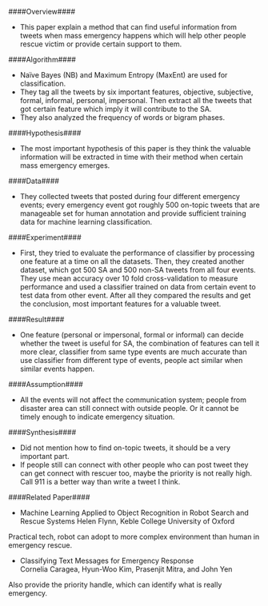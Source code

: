 ####Overview####
- This paper explain a method that can find useful information from tweets when mass emergency happens which will help other people rescue victim or provide certain support to them.

####Algorithm####
- Naïve Bayes (NB) and Maximum Entropy (MaxEnt) are used for classification.
- They tag all the tweets by six important features, objective, subjective, formal, informal, personal, impersonal. Then extract all the tweets that got certain feature which imply it will contribute to the SA.
- They also analyzed the frequency of words or bigram phases.

####Hypothesis####
- The most important hypothesis of this paper is they think the valuable information will be extracted in time with their method when certain mass emergency emerges.

####Data####
- They collected tweets that posted during four different emergency events; every emergency event got roughly 500 on-topic tweets that are manageable set for human annotation and provide sufficient training data for machine learning classification.

####Experiment####
- First, they tried to evaluate the performance of classifier by processing one feature at a time on all the datasets. Then, they created another dataset, which got 500 SA and 500 non-SA tweets from all four events.
They use mean accuracy over 10 fold cross-validation to measure performance and used a classifier trained on data from certain event to test data from other event. After all they compared the results and get the conclusion, most important features for a valuable tweet.

####Result####
- One feature (personal or impersonal, formal or informal) can decide whether the tweet is useful for SA, the combination of features can tell it more clear, classifier from same type events are much accurate than use classifier from different type of events, people act similar when similar events happen.

####Assumption####
- All the events will not affect the communication system; people from disaster area can still connect with outside people. Or it cannot be timely enough to indicate emergency situation.

####Synthesis####
- Did not mention how to find on-topic tweets, it should be a very important part.
- If people still can connect with other people who can post tweet they can get connect with rescuer too, maybe the priority is not really high. Call 911 is a better way than write a tweet I think.

####Related Paper####
- Machine Learning Applied to Object Recognition in Robot Search and Rescue Systems    Helen Flynn, Keble College University of Oxford

Practical tech, robot can adopt to more complex environment than human in emergency rescue.

- Classifying Text Messages for Emergency Response   
Cornelia Caragea, Hyun-Woo Kim, Prasenjit Mitra, and John Yen

Also provide the priority handle, which can identify what is really emergency.
